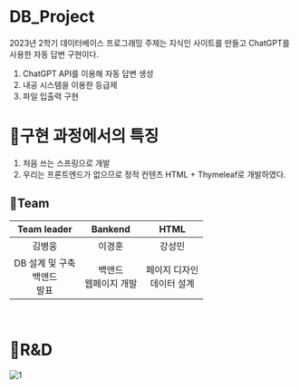# DB_Project
2023년 2학기 데이터베이스 프로그래밍
주제는 지식인 사이트를 만들고 ChatGPT를 사용한 자동 답변 구현이다. 
1. ChatGPT API를 이용해 자동 답변 생성
2. 내공 시스템을 이용한 등급제
3. 파일 입출력 구현


# 📝구현 과정에서의 특징 
1. 처음 쓰는 스프링으로 개발
2. 우리는 프론트엔드가 없으므로 정적 컨텐츠 HTML + Thymeleaf로 개발하였다.
   

## 👥Team
|                  Team leader                   |                   Bankend                    |                  HTML                   |
| :-----------------------------------------: | :-------------------------------------------: | :----------------------------------------: |
|     김병웅     |     이경훈     |     강성민     |
| DB 설계 및 구축 <br> 백앤드 <br> 발표 | 백앤드 <br> 웹페이지 개발 <br>  | 페이지 디자인  <br> 데이터 설계

<br>

# 📝R&D
![1](https://github.com/quddaz/DB_Project/assets/127312774/ab261d13-d11b-4503-bddd-71c222522b5c)

